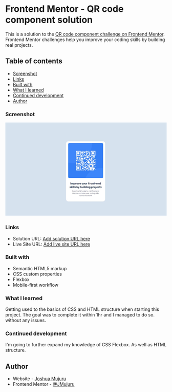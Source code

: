 # Frontend Mentor - QR code component solution

This is a solution to the [QR code component challenge on Frontend Mentor](https://www.frontendmentor.io/challenges/qr-code-component-iux_sIO_H). Frontend Mentor challenges help you improve your coding skills by building real projects. 

## Table of contents

  - [Screenshot](#screenshot)
  - [Links](#links)
  - [Built with](#built-with)
  - [What I learned](#what-i-learned)
  - [Continued development](#continued-development)
- [Author](#author)

### Screenshot

![](/screenshot.JPG)

### Links

- Solution URL: [Add solution URL here](https://your-solution-url.com)
- Live Site URL: [Add live site URL here](https://your-live-site-url.com)


### Built with

- Semantic HTML5 markup
- CSS custom properties
- Flexbox
- Mobile-first workflow

### What I learned

Getting used to the basics of CSS and HTML structure when starting this project.  The goal was to complete it within 1hr and I managed to do so. without any issues.

### Continued development

I'm going to further expand my knowledge of CSS Flexbox. As well as HTML structure.


## Author

- Website - [Joshua Mujuru](https://www.your-site.com)
- Frontend Mentor - [@JMujuru](https://www.frontendmentor.io/profile/JMujuru)
